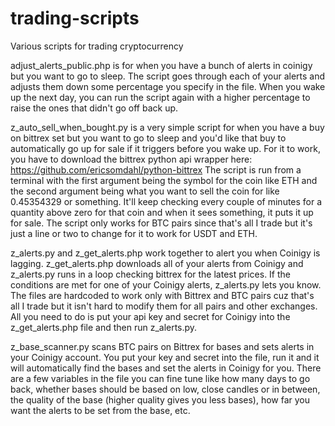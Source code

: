 # trading-scripts
Various scripts for trading cryptocurrency

adjust_alerts_public.php 
is for when you have a bunch of alerts in coinigy but you want to go to sleep. The script goes through each of your alerts and adjusts them down some percentage you specify in the file. When you wake up the next day, you can run the script again with a higher percentage to raise the ones that didn't go off back up.

z_auto_sell_when_bought.py
is a very simple script for when you have a buy on bittrex set but you want to go to sleep and you'd like that buy to automatically go up for sale if it triggers before you wake up. For it to work, you have to download the bittrex python api wrapper here: https://github.com/ericsomdahl/python-bittrex The script is run from a terminal with the first argument being the symbol for the coin like ETH and the second argument being what you want to sell the coin for like 0.45354329 or something. It'll keep checking every couple of minutes for a quantity above zero for that coin and when it sees something, it puts it up for sale. The script only works for BTC pairs since that's all I trade but it's just a line or two to change for it to work for USDT and ETH.

z_alerts.py and z_get_alerts.php work together to alert you when Coinigy is lagging. z_get_alerts.php downloads all of your alerts from Coinigy and z_alerts.py runs in a loop checking bittrex for the latest prices. If the conditions are met for one of your Coinigy alerts, z_alerts.py lets you know. The files are hardcoded to work only with Bittrex and BTC pairs cuz that's all I trade but it isn't hard to modify them for all pairs and other exchanges. All you need to do is put your api key and secret for Coinigy into the z_get_alerts.php file and then run z_alerts.py.

z_base_scanner.py scans BTC pairs on Bittrex for bases and sets alerts in your Coinigy account. You put your key and secret into the file, run it and it will automatically find the bases and set the alerts in Coinigy for you. There are a few variables in the file you can fine tune like how many days to go back, whether bases should be based on low, close candles or in between, the quality of the base (higher quality gives you less bases), how far you want the alerts to be set from the base, etc.
